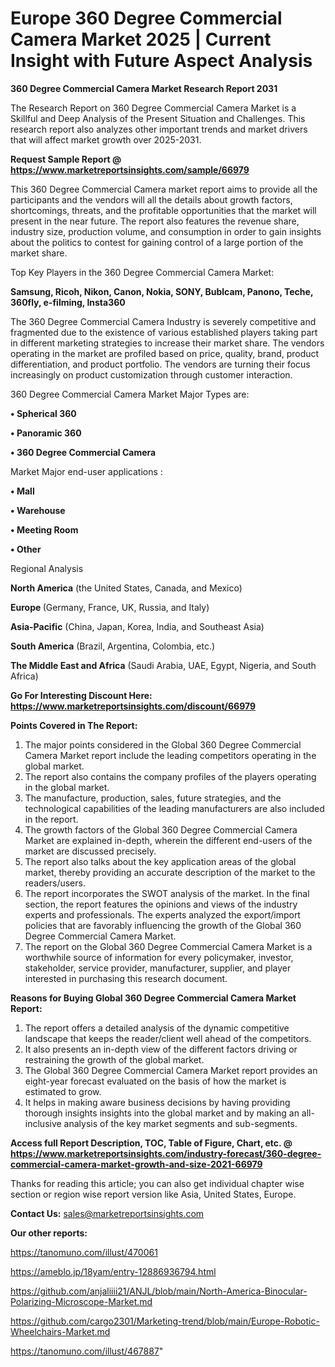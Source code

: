 # Europe 360 Degree Commercial Camera Market 2025 | Current Insight with Future Aspect Analysis

<strong>360 Degree Commercial Camera Market Research Report 2031</strong>

The Research Report on 360 Degree Commercial Camera Market is a Skillful and Deep Analysis of the Present Situation and Challenges. This research report also analyzes other important trends and market drivers that will affect market growth over 2025-2031.

<strong>Request Sample Report @ <a href=https://www.marketreportsinsights.com/sample/66979>https://www.marketreportsinsights.com/sample/66979</a></strong>

This 360 Degree Commercial Camera market report aims to provide all the participants and the vendors will all the details about growth factors, shortcomings, threats, and the profitable opportunities that the market will present in the near future. The report also features the revenue share, industry size, production volume, and consumption in order to gain insights about the politics to contest for gaining control of a large portion of the market share.

Top Key Players in the 360 Degree Commercial Camera Market:

<strong>Samsung, Ricoh, Nikon, Canon, Nokia, SONY, Bublcam, Panono, Teche, 360fly, e-filming, Insta360</strong>

The 360 Degree Commercial Camera Industry is severely competitive and fragmented due to the existence of various established players taking part in different marketing strategies to increase their market share. The vendors operating in the market are profiled based on price, quality, brand, product differentiation, and product portfolio. The vendors are turning their focus increasingly on product customization through customer interaction.

360 Degree Commercial Camera Market Major Types are:

<strong>• Spherical 360

• Panoramic 360

• 360 Degree Commercial Camera</strong>

Market Major end-user applications :

<strong>• Mall

• Warehouse

• Meeting Room

• Other</strong>

Regional Analysis

</u><strong><b>North America</b></strong> (the United States, Canada, and Mexico)

<strong><b>Europe </b></strong>(Germany, France, UK, Russia, and Italy)

<strong><b>Asia-Pacific</b></strong> (China, Japan, Korea, India, and Southeast Asia)

<strong><b>South America</b></strong> (Brazil, Argentina, Colombia, etc.)

<strong><b>The Middle East and Africa</b></strong> (Saudi Arabia, UAE, Egypt, Nigeria, and South Africa)

<strong>Go For Interesting Discount Here: <a href=https://www.marketreportsinsights.com/discount/66979>https://www.marketreportsinsights.com/discount/66979</a></strong>

<strong>Points Covered in The Report:</strong>
<ol>
  <li>The major points considered in the Global 360 Degree Commercial Camera Market report include the leading competitors operating in the global market.</li>
  <li>The report also contains the company profiles of the players operating in the global market.</li>
  <li>The manufacture, production, sales, future strategies, and the technological capabilities of the leading manufacturers are also included in the report.</li>
  <li>The growth factors of the Global 360 Degree Commercial Camera Market are explained in-depth, wherein the different end-users of the market are discussed precisely.</li>
  <li>The report also talks about the key application areas of the global market, thereby providing an accurate description of the market to the readers/users.</li>
  <li>The report incorporates the SWOT analysis of the market. In the final section, the report features the opinions and views of the industry experts and professionals. The experts analyzed the export/import policies that are favorably influencing the growth of the Global 360 Degree Commercial Camera Market.</li>
  <li>The report on the Global 360 Degree Commercial Camera Market is a worthwhile source of information for every policymaker, investor, stakeholder, service provider, manufacturer, supplier, and player interested in purchasing this research document.</li>
</ol>
<strong>Reasons for Buying Global 360 Degree Commercial Camera Market Report:</strong>

<ol>
  <li>The report offers a detailed analysis of the dynamic competitive landscape that keeps the reader/client well ahead of the competitors.</li>
  <li>It also presents an in-depth view of the different factors driving or restraining the growth of the global market.</li>
  <li>The Global 360 Degree Commercial Camera Market report provides an eight-year forecast evaluated on the basis of how the market is estimated to grow.</li>
  <li>It helps in making aware business decisions by having providing thorough insights insights into the global market and by making an all-inclusive analysis of the key market segments and sub-segments.</li>
</ol>
<strong>Access full Report Description, TOC, Table of Figure, Chart, etc. @ <a href=https://www.marketreportsinsights.com/industry-forecast/360-degree-commercial-camera-market-growth-and-size-2021-66979>https://www.marketreportsinsights.com/industry-forecast/360-degree-commercial-camera-market-growth-and-size-2021-66979</a></strong>


Thanks for reading this article; you can also get individual chapter wise section or region wise report version like Asia, United States, Europe.

<strong>Contact Us:</strong>
sales@marketreportsinsights.com

<strong>Our other reports:</strong>

<a href=https://tanomuno.com/illust/470061>https://tanomuno.com/illust/470061</a>

<a href=https://ameblo.jp/18yam/entry-12886936794.html>https://ameblo.jp/18yam/entry-12886936794.html</a>

<a href=https://github.com/anjaliiii21/ANJL/blob/main/North-America-Binocular-Polarizing-Microscope-Market.md>https://github.com/anjaliiii21/ANJL/blob/main/North-America-Binocular-Polarizing-Microscope-Market.md</a>

<a href=https://github.com/cargo2301/Marketing-trend/blob/main/Europe-Robotic-Wheelchairs-Market.md>https://github.com/cargo2301/Marketing-trend/blob/main/Europe-Robotic-Wheelchairs-Market.md</a>

<a href=https://tanomuno.com/illust/467887>https://tanomuno.com/illust/467887</a>"
